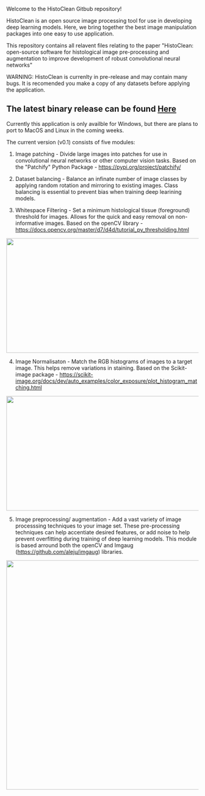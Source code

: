 Welcome to the HistoClean Gitbub repository!

HistoClean is an open source image processing tool for use in developing deep learning models. Here, we bring together the best image manipulation packages into one easy to use application.

This repository contains all relavent files relating to the paper "HistoClean: open-source software for histological image pre-processing and augmentation to improve development of robust convolutional neural networks"

WARNING: HistoClean is currenlty in pre-release and may contain many bugs.  It is recomended you make a copy of any datasets before applying the application.

## The latest binary release can be found [Here](https://github.com/HistoCleanQUB/HistoClean/releases)

Currently this application is only availble for Windows, but there are plans to port to MacOS and Linux in the coming weeks.

The current version (v0.1) consists of five modules:

1) Image patching - Divide large images into patches for use in convolutional neural networks or other computer vision tasks.  Based on the "Patchify" Python Package - https://pypi.org/project/patchify/


2) Dataset balancing - Balance an infinate number of image classes by applying random rotation and mirroring to existing images. Class balancing is essential to prevent bias when training deep learining models.

3) Whitespace Filtering - Set a minimum histological tissue (foreground) threshold for images. Allows for the quick and easy removal on non-informative images. Based on the openCV library - https://docs.opencv.org/master/d7/d4d/tutorial_py_thresholding.html

<p align="center">
  <img width="600" height="300" src="https://user-images.githubusercontent.com/83717897/117258469-ea7cf900-ae44-11eb-9624-220353e30280.JPG">
</p>



4) Image Normalisaton - Match the RGB histograms of images to a target image. This helps remove variations in staining.  Based on the Scikit-image package - https://scikit-image.org/docs/dev/auto_examples/color_exposure/plot_histogram_matching.html

<p align="center">
  <img width="600" height="300" src="https://user-images.githubusercontent.com/83717897/117258492-f10b7080-ae44-11eb-8e20-0fd1ab40b0d0.JPG">
</p>

5) Image preprocessing/ augmentation - Add a vast variety of image processsing techniques to your image set. These pre-processing techniques can help accentiate desired features, or add noise to help prevent overfitting during training of deep learning models. This module is based arround both the openCV and Imgaug (https://github.com/aleju/imgaug) libraries.

<p align="center">
  <img width="600" height="600" src="https://user-images.githubusercontent.com/83717897/117258506-f5378e00-ae44-11eb-9dbf-d76b5453f83b.jpg">
</p>






